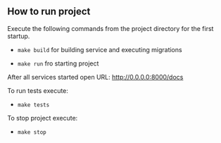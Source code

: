 ## How to run project

Execute the following commands from the project directory for the first startup.
 
- `make build`
for building service and executing migrations

- `make run`
fro starting project

After all services started open URL: http://0.0.0.0:8000/docs

To run tests execute:
- `make tests`

To stop project execute:
- `make stop`
